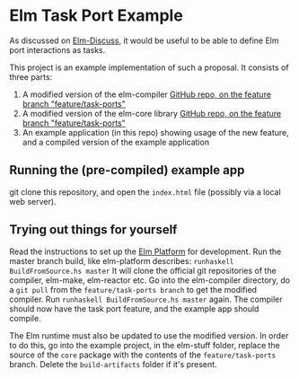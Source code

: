 # Elm Task Port Example

As discussed on [Elm-Discuss](https://groups.google.com/forum/#!searchin/elm-discuss/task$20port%7Csort:relevance/elm-discuss/TjWoacZobWw/XK32eTXgAgAJ), it
would be useful to be able to define Elm port interactions as tasks.

This project is an example implementation of such a proposal. It consists of three parts:

1. A modified version of the elm-compiler
  [GitHub repo, on the feature branch "feature/task-ports"](https://github.com/eirslett/elm-compiler/tree/feature/task-ports)
2. A modified version of the elm-core library
  [GitHub repo, on the feature branch "feature/task-ports"](https://github.com/eirslett/elm-core/tree/feature/task-ports)
3. An example application (in this repo) showing usage of the new feature, and a compiled version of the example application

## Running the (pre-compiled) example app

git clone this repository, and open the `index.html` file (possibly via a local web server).

## Trying out things for yourself

Read the instructions to set up the [Elm Platform](https://github.com/elm-lang/elm-platform) for development.
Run the master branch build, like elm-platform describes: `runhaskell BuildFromSource.hs master`
It will clone the official git repositories of the compiler, elm-make, elm-reactor etc.
Go into the elm-compiler directory, do a `git pull` from the `feature/task-ports branch` to get the modified compiler.
Run `runhaskell BuildFromSource.hs master` again. The compiler should now have the task port feature, and the example
app should compile.

The Elm runtime must also be updated to use the modified version. In order to do this, go into the example project,
in the elm-stuff folder, replace the source of the `core` package with the contents of the `feature/task-ports` branch.
Delete the `build-artifacts` folder if it's present.

